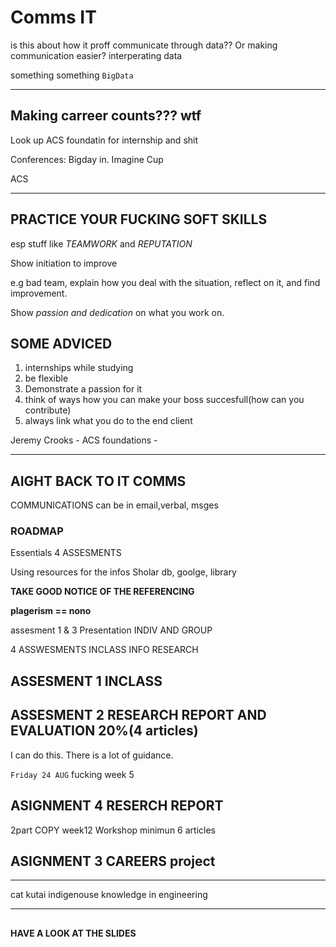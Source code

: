 # Comms IT

is this about how it proff communicate through data?? Or making communication easier? interperating data

something something `BigData`

---

## Making carreer counts??? wtf

Look up ACS foundatin for internship and shit

Conferences: Bigday in. Imagine Cup

ACS

---

## PRACTICE YOUR FUCKING SOFT SKILLS

esp stuff like _TEAMWORK_ and _REPUTATION_

Show initiation to improve

e.g bad team, explain how you deal with the situation, reflect on it, and find improvement.

Show _passion and dedication_ on what you work on.


## SOME ADVICED
1. internships while studying
2. be flexible
3. Demonstrate a passion for it
1. think of ways how you can make your boss succesfull(how can you contribute)
1. always link what you do to the end client

Jeremy Crooks - ACS foundations -

---

## AIGHT BACK TO IT COMMS

COMMUNICATIONS can be in email,verbal, msges

### ROADMAP

Essentials 4 ASSESMENTS

Using resources for the infos
Sholar db, goolge, library

__TAKE GOOD NOTICE OF THE REFERENCING__

__plagerism == nono__

assesment 1 & 3 Presentation
INDIV AND GROUP

4 ASSWESMENTS
INCLASS
INFO RESEARCH


## ASSESMENT 1 INCLASS 
## ASSESMENT 2 RESEARCH REPORT AND EVALUATION 20%(4 articles)

I can do this. There is a lot of guidance.

`Friday 24 AUG` fucking week 5

## ASIGNMENT 4 RESERCH REPORT

2part 
COPY week12 Workshop
minimun 6 articles

## ASIGNMENT 3 CAREERS project

---

cat kutai 
indigenouse knowledge in engineering

---


##



__HAVE A LOOK AT THE SLIDES__
